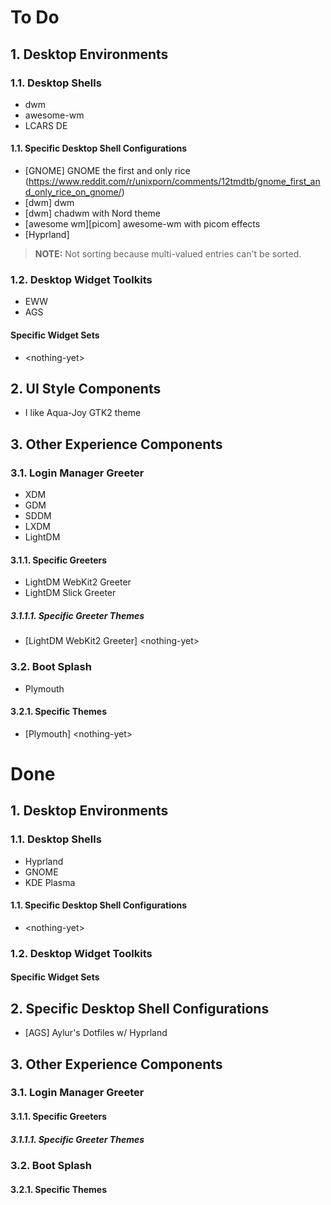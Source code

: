 # To Do
## 1. Desktop Environments
### 1.1. Desktop Shells
- dwm
- awesome-wm
- LCARS DE
#### 1.1. Specific Desktop Shell Configurations
- \[GNOME\] GNOME the first and only rice (https://www.reddit.com/r/unixporn/comments/12tmdtb/gnome_first_and_only_rice_on_gnome/)
- \[dwm\] dwm
- \[dwm\] chadwm with Nord theme
- \[awesome wm\]\[picom\] awesome-wm with picom effects
- \[Hyprland\] 

> **NOTE:** Not sorting because multi-valued entries can't be sorted.
### 1.2. Desktop Widget Toolkits
- EWW
- AGS
#### Specific Widget Sets
- \<nothing-yet\>
## 2. UI Style Components
- I like Aqua-Joy GTK2 theme
## 3. Other Experience Components
### 3.1. Login Manager Greeter
- XDM
- GDM
- SDDM
- LXDM
- LightDM
#### 3.1.1. Specific Greeters
- LightDM WebKit2 Greeter
- LightDM Slick Greeter
##### 3.1.1.1. Specific Greeter Themes
- \[LightDM WebKit2 Greeter\] \<nothing-yet\>
### 3.2. Boot Splash
- Plymouth
#### 3.2.1. Specific Themes
- \[Plymouth\] \<nothing-yet\>
# Done
## 1. Desktop Environments
### 1.1. Desktop Shells
- Hyprland
- GNOME
- KDE Plasma
#### 1.1. Specific Desktop Shell Configurations
- \<nothing-yet\>
### 1.2. Desktop Widget Toolkits
#### Specific Widget Sets
## 2. Specific Desktop Shell Configurations
- \[AGS\] Aylur's Dotfiles w/ Hyprland
## 3. Other Experience Components
### 3.1. Login Manager Greeter
#### 3.1.1. Specific Greeters
##### 3.1.1.1. Specific Greeter Themes
### 3.2. Boot Splash
#### 3.2.1. Specific Themes